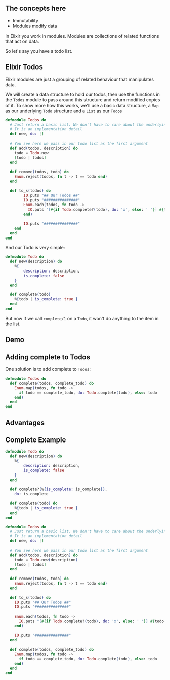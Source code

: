 ## The concepts here

- Immutability
- Modules modify data



In Elixir you work in modules. Modules are collections of related functions that act on data.

So let's say you have a todo list.



## Elixir Todos

Elixir modules are just a grouping of related behaviour that manipulates data.

We will create a data structure to hold our todos, then use the functions in the `Todos` module to pass around this structure and return modified copies of it. To show more how this works, we'll use a basic data structure, a `Map` as our underlying `Todo` structure and a `List` as our `Todos`

```elixir
defmodule Todos do
  # Just return a basic list. We don't have to care about the underlying data structure
  # It is an implementation detail
  def new, do: []
  
  # You see here we pass in our todo list as the first argument
  def add(todos, description) do
  	todo = Todo.new
    [todo | todos]
  end
  
  def remove(todos, todo) do
    Enum.reject(todos, fn t -> t == todo end)
  end
  
  def to_s(todos) do
        IO.puts "## Our Todos ##"
        IO.puts "###############"
        Enum.each(todos, fn todo ->
          IO.puts "[#{if Todo.complete?(todo), do: 'x', else: ' '}] #{todo.description}"
        end)
      
        IO.puts "###############"
    end
  end
end
```

And our Todo is very simple:

```elixir
defmodule Todo do
  def new(description) do
  	%{
        description: description,
        is_complete: false
  	}
  end
  
  def complete(todo)
    %{todo | is_complete: true }
  end
end
```

But now if we call `complete/1` on a `Todo`, it won't do anything to the item in the list.

## Demo

## Adding complete to Todos

One solution is to add complete to `Todos`:

```elixir
defmodule Todos do
  def complete(todos, complete_todo) do
    Enum.map(todos, fn todo ->
      if todo == complete_todo, do: Todo.complete(todo), else: todo
    end)
  end
end
```



## Advantages



## Complete Example

```elixir
defmodule Todo do
  def new(description) do
  	%{
        description: description,
        is_complete: false
  	}
  end
  
  def complete?(%{is_complete: is_complete}),
    do: is_complete
  
  def complete(todo) do
    %{todo | is_complete: true }
  end
end

defmodule Todos do
  # Just return a basic list. We don't have to care about the underlying data structure
  # It is an implementation detail
  def new, do: []
  
  # You see here we pass in our todo list as the first argument
  def add(todos, description) do
  	todo = Todo.new(description)
    [todo | todos]
  end
  
  def remove(todos, todo) do
    Enum.reject(todos, fn t -> t == todo end)
  end
  
  def to_s(todos) do
    IO.puts "## Our Todos ##"
    IO.puts "###############"
    
    Enum.each(todos, fn todo ->
      IO.puts "[#{if Todo.complete?(todo), do: 'x', else: ' '}] #{todo.description}"
    end)
    
    IO.puts "###############"
  end
  
  def complete(todos, complete_todo) do
    Enum.map(todos, fn todo ->
      if todo == complete_todo, do: Todo.complete(todo), else: todo
    end)
  end
end
```

